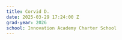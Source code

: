 ```yaml
---
title: Corvid D.
date: 2025-03-29 17:24:00 Z
grad-year: 2026
school: Innovation Academy Charter School
---
```


